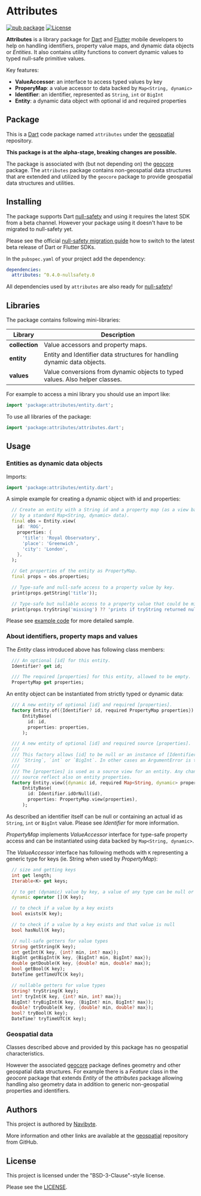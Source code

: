 # Attributes

[![pub package](https://img.shields.io/pub/v/attributes.svg)](https://pub.dev/packages/attributes) [![License](https://img.shields.io/badge/License-BSD%203--Clause-blue.svg)](https://opensource.org/licenses/BSD-3-Clause)

**Attributes** is a library package for [Dart](https://dart.dev/) and 
[Flutter](https://flutter.dev/) mobile developers to help on handling
identifiers, property value maps, and dynamic data objects or *Entities*. It
also contains utility functions to convert dynamic values to typed null-safe
primitive values. 

Key features:
* **ValueAccessor**: an interface to access typed values by key
* **ProperyMap**: a value accessor to data backed by `Map<String, dynamic>`
* **Identifier**: an identifier, represented as `String`, `int` or `BigInt`
* **Entity**: a dynamic data object with optional id and required properties

## Package

This is a [Dart](https://dart.dev/) code package named `attributes` under the 
[geospatial](https://github.com/navibyte/geospatial) repository. 

**This package is at the alpha-stage, breaking changes are possible.** 

The package is associated with (but not depending on) the
[geocore](https://pub.dev/packages/geocore) package. The `attributes` package 
contains non-geospatial data structures that are extended and utilized by the 
`geocore` package to provide geospatial data structures and utilities. 

## Installing

The package supports Dart [null-safety](https://dart.dev/null-safety) and 
using it requires the latest SDK from a beta channel. However your package using
it doesn't have to be migrated to null-safety yet.    

Please see the official 
[null-safety migration guide](https://dart.dev/null-safety/migration-guide)
how to switch to the latest beta release of Dart or Flutter SDKs.

In the `pubspec.yaml` of your project add the dependency:

```yaml
dependencies:
  attributes: ^0.4.0-nullsafety.0
```

All dependencies used by `attributes` are also ready for 
[null-safety](https://dart.dev/null-safety)!

## Libraries

The package contains following mini-libraries:

Library              | Description 
-------------------- | -----------
**collection**       | Value accessors and property maps.
**entity**           | Entity and Identifier data structures for handling dynamic data objects.
**values**           | Value conversions from dynamic objects to typed values. Also helper classes.

For example to access a mini library you should use an import like:

```dart
import 'package:attributes/entity.dart';
```

To use all libraries of the package:

```dart
import 'package:attributes/attributes.dart';
```

## Usage

### Entities as dynamic data objects

Imports:

```dart
import 'package:attributes/entity.dart';
```

A simple example for creating a dynamic object with id and properties:
```dart
  // Create an entity with a String id and a property map (as a view backed
  // by a standard Map<String, dynamic> data).
  final obs = Entity.view(
    id: 'ROG',
    properties: {
      'title': 'Royal Observatory',
      'place': 'Greenwich',
      'city': 'London',
    },
  );

  // Get properties of the entity as PropertyMap.
  final props = obs.properties;

  // Type-safe and null-safe access to a property value by key.
  print(props.getString('title'));

  // Type-safe but nullable access to a property value that could be missing.
  print(props.tryString('missing') ?? 'prints if tryString returned null');
```

Please see [example code](example/atttributes_example.dart) for more detailed
sample.

### About identifiers, property maps and values

The *Entity* class introduced above has following class members: 
```dart
  /// An optional [id] for this entity.
  Identifier? get id;

  /// The required [properties] for this entity, allowed to be empty.
  PropertyMap get properties;
```

An entity object can be instantiated from strictly typed or dynamic data:
```dart
  /// A new entity of optional [id] and required [properties].
  factory Entity.of({Identifier? id, required PropertyMap properties}) =>
      EntityBase(
        id: id,
        properties: properties,
      );

  /// A new entity of optional [id] and required source [properties].
  ///
  /// This factory allows [id] to be null or an instance of [Identifier],
  /// `String`, `int` or `BigInt`. In other cases an ArgumentError is thrown.
  ///
  /// The [properties] is used as a source view for an entity. Any changes on 
  /// source reflect also on entity properties.
  factory Entity.view({dynamic id, required Map<String, dynamic> properties}) =>
      EntityBase(
        id: Identifier.idOrNull(id),
        properties: PropertyMap.view(properties),
      );
```

As described an identifier itself can be null or containing an actual id as 
`String`, `int` or `BigInt` value. Please see *Identifier* for more information.

*PropertyMap* implements *ValueAccessor* interface for type-safe property access
and can be instantiated using data backed by `Map<String, dynamic>`.

The *ValueAccessor* interface has following methods with `K` representing
a generic type for keys (ie. String when used by *PropertyMap*):

```dart
  // size and getting keys
  int get length;
  Iterable<K> get keys;

  // to get (dynamic) value by key, a value of any type can be null or non-null
  dynamic operator [](K key);

  // to check if a value by a key exists 
  bool exists(K key);

  // to check if a value by a key exists and that value is null
  bool hasNull(K key);

  // null-safe getters for value types
  String getString(K key);
  int getInt(K key, {int? min, int? max});
  BigInt getBigInt(K key, {BigInt? min, BigInt? max});
  double getDouble(K key, {double? min, double? max});
  bool getBool(K key);
  DateTime getTimeUTC(K key);

  // nullable getters for value types
  String? tryString(K key);
  int? tryInt(K key, {int? min, int? max});
  BigInt? tryBigInt(K key, {BigInt? min, BigInt? max});
  double? tryDouble(K key, {double? min, double? max});
  bool? tryBool(K key);
  DateTime? tryTimeUTC(K key);
```

### Geospatial data

Classes described above and provided by this package has no geospatial 
characteristics. 

However the associated [geocore](https://pub.dev/packages/geocore) package 
defines geometry and other geospatial data structures. For example there is a 
*Feature* class in the *geocore* package that extends *Entity* of the
*attributes* package allowing handling also geometry data in addition to generic
non-geospatial properties and identifiers.

## Authors

This project is authored by [Navibyte](https://navibyte.com).

More information and other links are available at the
[geospatial](https://github.com/navibyte/geospatial) repository from GitHub. 

## License

This project is licensed under the "BSD-3-Clause"-style license.

Please see the [LICENSE](LICENSE).



